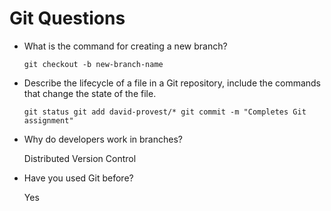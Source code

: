 # Git Questions

- What is the command for creating a new branch?

  `git checkout -b new-branch-name`

- Describe the lifecycle of a file in a Git repository, include the commands that change the state of the file.

  `git status git add david-provest/* git commit -m "Completes Git assignment"`

- Why do developers work in branches?

  Distributed Version Control

- Have you used Git before?

  Yes